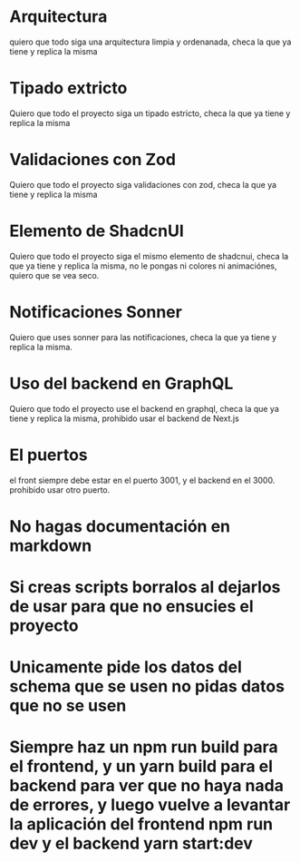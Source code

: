 # Arquitectura
quiero que todo siga una arquitectura limpia y ordenanada, checa la que ya tiene y replica la misma
# Tipado extricto
Quiero que todo el proyecto siga un tipado estricto, checa la que ya tiene y replica la misma
# Validaciones con Zod
Quiero que todo el proyecto siga validaciones con zod, checa la que ya tiene y replica la misma
# Elemento de ShadcnUI
Quiero que todo el proyecto siga el mismo elemento de shadcnui, checa la que ya tiene y replica la misma, no le pongas ni colores ni animaciónes, quiero que se vea seco.
# Notificaciones Sonner
Quiero que uses sonner para las notificaciones, checa la que ya tiene y replica la misma.
# Uso del backend en GraphQL
Quiero que todo el proyecto use el backend en graphql, checa la que ya tiene y replica la misma, prohibido usar el backend de Next.js
# El puertos
el front siempre debe estar en el puerto 3001, y el backend en el 3000. prohibido usar otro puerto.
# No hagas documentación en markdown
# Si creas scripts borralos al dejarlos de usar para que no ensucies el proyecto
# Unicamente pide los datos del schema que se usen no pidas datos que no se usen
# Siempre haz un npm run build para el frontend, y un yarn build para el backend para ver que no haya nada de errores, y luego vuelve a levantar la aplicación del frontend npm run dev y el backend yarn start:dev